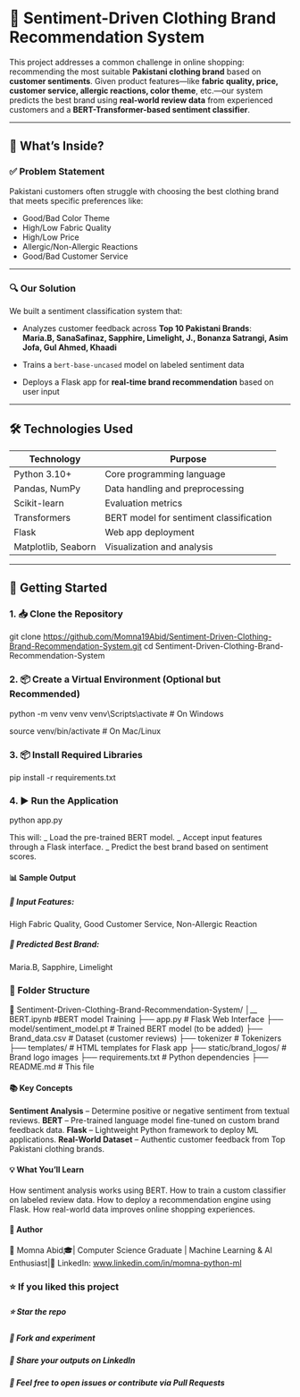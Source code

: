 # 👗 Sentiment-Driven Clothing Brand Recommendation System

This project addresses a common challenge in online shopping: recommending the most suitable **Pakistani clothing brand** based on **customer sentiments**. Given product features—like **fabric quality, price, customer service, allergic reactions, color theme**, etc.—our system predicts the best brand using **real-world review data** from experienced customers and a **BERT-Transformer-based sentiment classifier**.

---

## 📌 What’s Inside?

### ✅ Problem Statement
Pakistani customers often struggle with choosing the best clothing brand that meets specific preferences like:

- Good/Bad Color Theme  
- High/Low Fabric Quality  
- High/Low Price  
- Allergic/Non-Allergic Reactions  
- Good/Bad Customer Service  

---

### 🔍 Our Solution

We built a sentiment classification system that:

- Analyzes customer feedback across **Top 10 Pakistani Brands**:  
  **Maria.B, SanaSafinaz, Sapphire, Limelight, J., Bonanza Satrangi, Asim Jofa, Gul Ahmed, Khaadi**

- Trains a `bert-base-uncased` model on labeled sentiment data

- Deploys a Flask app for **real-time brand recommendation** based on user input

---

## 🛠️ Technologies Used

| Technology       | Purpose                                  |
|------------------|-------------------------------------------|
| Python 3.10+     | Core programming language                 |
| Pandas, NumPy    | Data handling and preprocessing           |
| Scikit-learn     | Evaluation metrics                        |
| Transformers     | BERT model for sentiment classification   |
| Flask            | Web app deployment                        |
| Matplotlib, Seaborn | Visualization and analysis             |

---

## 🚀 Getting Started

### 1. 📥 Clone the Repository

git clone https://github.com/Momna19Abid/Sentiment-Driven-Clothing-Brand-Recommendation-System.git
cd Sentiment-Driven-Clothing-Brand-Recommendation-System


### 2. 📦 Create a Virtual Environment (Optional but Recommended)

python -m venv venv
venv\Scripts\activate   # On Windows

source venv/bin/activate   # On Mac/Linux

### 3. 📦 Install Required Libraries

pip install -r requirements.txt

### 4. ▶️ Run the Application

python app.py

This will:
_ Load the pre-trained BERT model.
_ Accept input features through a Flask interface.
_ Predict the best brand based on sentiment scores.

#### 📊 Sample Output

##### 🧾 Input Features:

High Fabric Quality, Good Customer Service, Non-Allergic Reaction

##### 🧠 Predicted Best Brand:

Maria.B, Sapphire, Limelight

### 📂 Folder Structure

📁 Sentiment-Driven-Clothing-Brand-Recommendation-System/
│__ BERT.ipynb                  #BERT model Training 
├── app.py                      # Flask Web Interface
├── model/sentiment_model.pt    # Trained BERT model (to be added)
├── Brand_data.csv              # Dataset (customer reviews)
├── tokenizer                   # Tokenizers
├── templates/                  # HTML templates for Flask app
├── static/brand_logos/         # Brand logo images
├── requirements.txt            # Python dependencies
├── README.md                   # This file

#### 📚 Key Concepts
**Sentiment Analysis** – Determine positive or negative sentiment from textual reviews.
**BERT** – Pre-trained language model fine-tuned on custom brand feedback data.
**Flask** – Lightweight Python framework to deploy ML applications.
**Real-World Dataset** – Authentic customer feedback from Top Pakistani clothing brands.

#### 💡 What You’ll Learn
How sentiment analysis works using BERT.
How to train a custom classifier on labeled review data.
How to deploy a recommendation engine using Flask.
How real-world data improves online shopping experiences.

#### 🙌 Author
👤 Momna Abid🎓| Computer Science Graduate | Machine Learning & AI Enthusiast|🔗 LinkedIn: www.linkedin.com/in/momna-python-ml

### ⭐️ If you liked this project

##### ⭐ Star the repo

##### 🍴 Fork and experiment

##### 📢 Share your outputs on LinkedIn

##### 🔧 Feel free to open issues or contribute via Pull Requests


